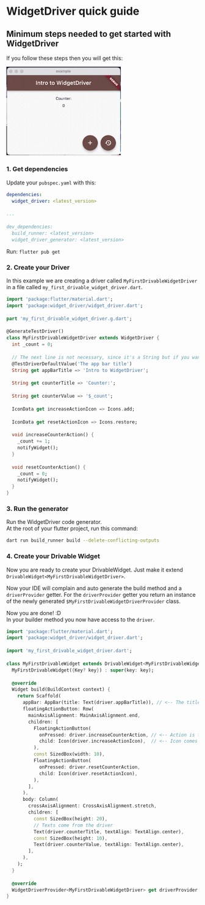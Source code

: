 # WidgetDriver quick guide

## Minimum steps needed to get started with WidgetDriver

If you follow these steps then you will get this:
<div align="left">
  <img src="https://github.com/bmw-tech/widget_driver/blob/master/widget_driver/doc/resources/widget_driver_intro_example.gif?raw=true" style="max-width: 300px">
</div>

### 1. Get dependencies

Update your `pubspec.yaml` with this:

```yaml
dependencies:
  widget_driver: <latest_version>

...

dev_dependencies:
  build_runner: <latest_version>
  widget_driver_generator: <latest_version>
```

Run: `flutter pub get`

### 2. Create your Driver

In this example we are creating a driver called `MyFirstDrivableWidgetDriver` in a file called `my_first_drivable_widget_driver.dart`.

```dart
import 'package:flutter/material.dart';
import 'package:widget_driver/widget_driver.dart';

part 'my_first_drivable_widget_driver.g.dart';

@GenerateTestDriver()
class MyFirstDrivableWidgetDriver extends WidgetDriver {
  int _count = 0;

  // The next line is not necessary, since it's a String but if you want to customize the generated output, you can add this.
  @TestDriverDefaultValue('The app bar title')
  String get appBarTitle => 'Intro to WidgetDriver';

  String get counterTitle => 'Counter:';

  String get counterValue => '$_count';

  IconData get increaseActionIcon => Icons.add;

  IconData get resetActionIcon => Icons.restore;

  void increaseCounterAction() {
    _count += 1;
    notifyWidget();
  }

  void resetCounterAction() {
    _count = 0;
    notifyWidget();
  }
}
```

### 3. Run the generator

Run the WidgetDriver code generator.  
At the root of your flutter project, run this command:

```bash
dart run build_runner build --delete-conflicting-outputs
```

### 4. Create your Drivable Widget

Now you are ready to create your DrivableWidget.
Just make it extend `DrivableWidget<MyFirstDrivableWidgetDriver>`.

Now your IDE will complain and auto generate the build method and a `driverProvider` getter. For the `driverProvider` getter you return an instance of the newly generated `$MyFirstDrivableWidgetDriverProvider` class.

Now you are done! :D  
In your builder method you now have access to the `driver`.

```dart
import 'package:flutter/material.dart';
import 'package:widget_driver/widget_driver.dart';

import 'my_first_drivable_widget_driver.dart';

class MyFirstDrivableWidget extends DrivableWidget<MyFirstDrivableWidgetDriver> {
  MyFirstDrivableWidget({Key? key}) : super(key: key);

  @override
  Widget build(BuildContext context) {
    return Scaffold(
      appBar: AppBar(title: Text(driver.appBarTitle)), // <-- The title comes from the driver
      floatingActionButton: Row(
        mainAxisAlignment: MainAxisAlignment.end,
        children: [
          FloatingActionButton(
            onPressed: driver.increaseCounterAction, // <-- Action is forwarded to the driver
            child: Icon(driver.increaseActionIcon),  // <-- Icon comes from the driver
          ),
          const SizedBox(width: 10),
          FloatingActionButton(
            onPressed: driver.resetCounterAction,
            child: Icon(driver.resetActionIcon),
          ),
        ],
      ),
      body: Column(
        crossAxisAlignment: CrossAxisAlignment.stretch,
        children: [
          const SizedBox(height: 20),
          // Texts come from the driver
          Text(driver.counterTitle, textAlign: TextAlign.center),
          const SizedBox(height: 10),
          Text(driver.counterValue, textAlign: TextAlign.center),
        ],
      ),
    );
  }

  @override
  WidgetDriverProvider<MyFirstDrivableWidgetDriver> get driverProvider => $MyFirstDrivableWidgetDriverProvider();
}
```
